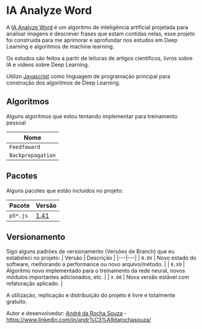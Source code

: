 # IA Analyze Word

A [IA Analyze Word](https://github.com/andrerochasouza/IA-Analyze-Word) é um algoritmo de inteligência artificial projetada para analisar imagens e descrever frases que estam contidas nelas, esse projeto foi construida para me aprimorar e aprofundar nos estudos em Deep Learning e algoritmos de machine learning.

Os estudos são feitos a partir de leituras de artigos científicos, livros sobre IA e videos sobre Deep Learning.

Utilizo [Javascript](https://www.javascript.com/) como linguagem de programação principal para construção dos algoritmos de Deep Learning.

## Algoritmos
Alguns algoritmos que estou tentando implementar para treinamento pessoal

| Nome |
|---|
| `Feedfoward` |
| `Backpropagation` |

## Pacotes
Alguns pacotes que estão incluidos no projeto:

| Pacote | Versão |
|---|---|
| `p5*.js` | [1.41](https://p5js.org/)|

## Versionamento
Sigo alguns padrões de versionamento (Versões de Branch) que eu estabeleci no projeto:
| Versão | Descrição |
|---|---|
| `0.0X` | Novo estado do software, melhorando a performance ou novo arquivo/método. |
| `0.X0` | Algoritmo novo implementado para o treinamento da rede neural, novos módulos importantes adicionados, etc. |
| `X.00` | Nova versão estável com refatoração aplicado. |


A utilização, replicação e distribuição do projeto é livre e totalmente gratuito.

Autor e desenvolvedor: [André da Rocha Souza](https://github.com/andrerochasouza) - https://www.linkedin.com/in/andr%C3%A9darochasouza/
